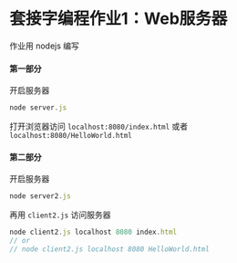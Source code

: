# 套接字编程作业1：Web服务器
作业用 nodejs 编写

#### 第一部分
开启服务器
```js
node server.js
```
打开浏览器访问 `localhost:8080/index.html` 或者 `localhost:8080/HelloWorld.html`

#### 第二部分
开启服务器
```js
node server2.js
```
再用 `client2.js` 访问服务器
```js
node client2.js localhost 8080 index.html
// or
// node client2.js localhost 8080 HelloWorld.html
```
